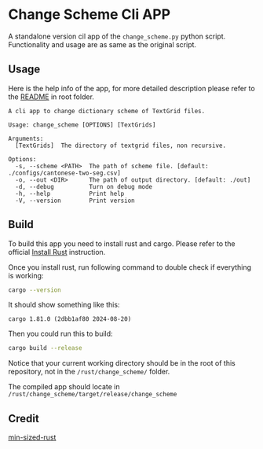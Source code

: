 # Change Scheme Cli APP

A standalone version cil app of the `change_scheme.py` python script. Functionality and usage are as same as the original script.

## Usage

Here is the help info of the app, for more detailed description please refer to the [README](../../README.md) in root folder.

```
A cli app to change dictionary scheme of TextGrid files.

Usage: change_scheme [OPTIONS] [TextGrids]

Arguments:
  [TextGrids]  The directory of textgrid files, non recursive.

Options:
  -s, --scheme <PATH>  The path of scheme file. [default: ./configs/cantonese-two-seg.csv]
  -o, --out <DIR>      The path of output directory. [default: ./out]
  -d, --debug          Turn on debug mode
  -h, --help           Print help
  -V, --version        Print version
```

## Build

To build this app you need to install rust and cargo. Please refer to the official [Install Rust](https://www.rust-lang.org/tools/install) instruction.

Once you install rust, run following command to double check if everything is working:

```bash
cargo --version
```

It should show something like this:
```
cargo 1.81.0 (2dbb1af80 2024-08-20)
```

Then you could run this to build:
```bash
cargo build --release
```

Notice that your current working directory should be in the root of this repository, not in the `/rust/change_scheme/` folder.

The compiled app should locate in `/rust/change_scheme/target/release/change_scheme`

## Credit

[min-sized-rust](https://github.com/johnthagen/min-sized-rust)

